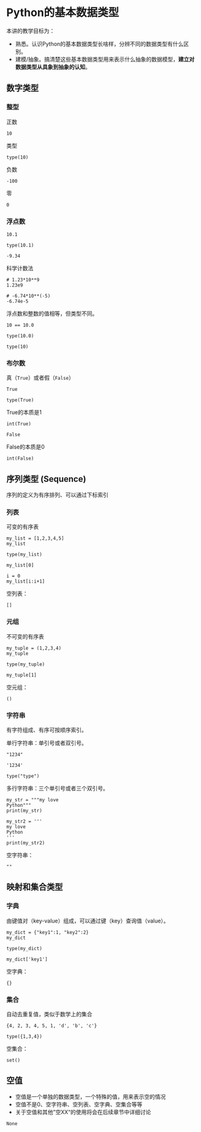 # Python的基本数据类型

本讲的教学目标为：

- 熟悉。认识Python的基本数据类型长啥样，分辨不同的数据类型有什么区别。
- 建模/抽象。搞清楚这些基本数据类型用来表示什么抽象的数据模型，**建立对数据类型从具象到抽象的认知**。

## 数字类型

### 整型

正数

```{code-cell} ipython3
10
```

类型

```{code-cell} ipython3
type(10)
```

负数

```{code-cell} ipython3
-100
```

零

```{code-cell} ipython3
0
```

### 浮点数

```{code-cell} ipython3
10.1
```

```{code-cell} ipython3
type(10.1)
```

```{code-cell} ipython3
-9.34
```

科学计数法

```{code-cell} ipython3
# 1.23*10**9
1.23e9
```

```{code-cell} ipython3
# -6.74*10**(-5)
-6.74e-5
```

浮点数和整数的值相等，但类型不同。

```{code-cell} ipython3
10 == 10.0
```

```{code-cell} ipython3
type(10.0)
```

```{code-cell} ipython3
type(10)
```

### 布尔数

真（`True`）或者假（`False`）

```{code-cell} ipython3
True
```

```{code-cell} ipython3
type(True)
```

True的本质是1

```{code-cell} ipython3
int(True)
```

```{code-cell} ipython3
False
```

False的本质是0

```{code-cell} ipython3
int(False)
```

## 序列类型 (Sequence)

序列的定义为有序排列、可以通过下标索引

### 列表

可变的有序表

```{code-cell} ipython3
my_list = [1,2,3,4,5]
my_list
```

```{code-cell} ipython3
type(my_list)
```

```{code-cell} ipython3
my_list[0]
```

```{code-cell} ipython3
i = 0
my_list[i:i+1]
```

空列表：

```{code-cell} python
[]
```

### 元组

不可变的有序表

```{code-cell} ipython3
my_tuple = (1,2,3,4)
my_tuple
```

```{code-cell} ipython3
type(my_tuple)
```

```{code-cell} ipython3
my_tuple[1]
```

空元组：

```{code-cell} python
()
```

### 字符串

有字符组成、有序可按顺序索引。

单行字符串：单引号或者双引号。

```{code-cell} ipython3
"1234"
```

```{code-cell} ipython3
'1234'
```

```{code-cell} ipython3
type("type")
```

多行字符串：三个单引号或者三个双引号。

```{code-cell} ipython3
my_str = """my love
Python"""
print(my_str)
```

```{code-cell} ipython3
my_str2 = '''
my love
Python
'''
print(my_str2)
```

空字符串：

```{code-cell} ipython3
""
```

## 映射和集合类型

### 字典

由键值对（key-value）组成，可以通过键（key）查询值（value）。

```{code-cell} ipython3
my_dict = {"key1":1, "key2":2}
my_dict
```

```{code-cell} ipython3
type(my_dict)
```

```{code-cell} ipython3
my_dict['key1']
```

空字典：

```{code-cell} ipython3
{}
```

### 集合

自动去重复值，类似于数学上的集合

```{code-cell} ipython3
{4, 2, 3, 4, 5, 1, 'd', 'b', 'c'}
```

```{code-cell} ipython3
type({1,3,4})
```

空集合：

```{code-cell} ipython3
set()
```

## 空值

- 空值是一个单独的数据类型，一个特殊的值，用来表示空的情况
- 空值不是0、空字符串、空列表、空字典、空集合等等
- 关于空值和其他”空XX“的使用将会在后续章节中详细讨论

```{code-cell} ipython3
None
```
